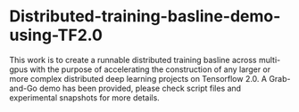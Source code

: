 # Distributed-training-basline-demo-using-TF2.0
This work is to create a runnable distributed training basline across multi-gpus with the purpose of accelerating the construction of any larger or more complex distributed deep learning projects on Tensorflow 2.0. 
A Grab-and-Go demo has been provided, please check script files and experimental snapshots for more details. 
